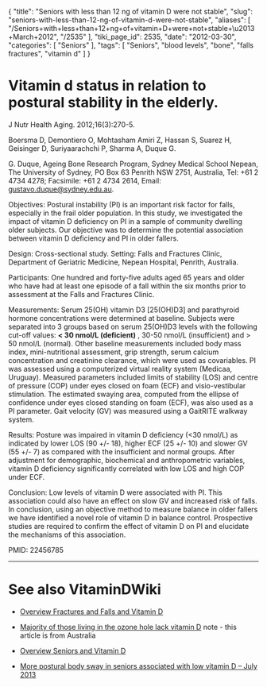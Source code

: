 {
    "title": "Seniors with less than 12 ng of vitamin D were not stable",
    "slug": "seniors-with-less-than-12-ng-of-vitamin-d-were-not-stable",
    "aliases": [
        "/Seniors+with+less+than+12+ng+of+vitamin+D+were+not+stable+\u2013+March+2012",
        "/2535"
    ],
    "tiki_page_id": 2535,
    "date": "2012-03-30",
    "categories": [
        "Seniors"
    ],
    "tags": [
        "Seniors",
        "blood levels",
        "bone",
        "falls fractures",
        "vitamin d"
    ]
}


# Vitamin d status in relation to postural stability in the elderly.

J Nutr Health Aging. 2012;16(3):270-5.

Boersma D, Demontiero O, Mohtasham Amiri Z, Hassan S, Suarez H, Geisinger D, Suriyaarachchi P, Sharma A, Duque G.

G. Duque, Ageing Bone Research Program, Sydney Medical School Nepean, The University of Sydney, PO Box 63 Penrith NSW 2751, Australia, Tel: +61 2 4734 4278; Facsimile: +61 2 4734 2614, Email: gustavo.duque@sydney.edu.au.

Objectives: Postural instability (PI) is an important risk factor for falls, especially in the frail older population. In this study, we investigated the impact of vitamin D deficiency on PI in a sample of community dwelling older subjects. Our objective was to determine the potential association between vitamin D deficiency and PI in older fallers. 

Design: Cross-sectional study. Setting: Falls and Fractures Clinic, Department of Geriatric Medicine, Nepean Hospital, Penrith, Australia. 

Participants: One hundred and forty-five adults aged 65 years and older who have had at least one episode of a fall within the six months prior to assessment at the Falls and Fractures Clinic. 

Measurements: Serum 25(OH) vitamin D3 <span>[25(OH)D3]</span> and parathyroid hormone concentrations were determined at baseline. Subjects were separated into 3 groups based on serum 25(OH)D3 levels with the following cut-off values:  **< 30 nmol/L (deficient)** , 30-50 nmol/L (insufficient) and > 50 nmol/L (normal). Other baseline measurements included body mass index, mini-nutritional assessment, grip strength, serum calcium concentration and creatinine clearance, which were used as covariables. PI was assessed using a computerized virtual reality system (Medicaa, Uruguay). Measured parameters included limits of stability (LOS) and centre of pressure (COP) under eyes closed on foam (ECF) and visio-vestibular stimulation. The estimated swaying area, computed from the ellipse of confidence under eyes closed standing on foam (ECF), was also used as a PI parameter. Gait velocity (GV) was measured using a GaitRITE walkway system. 

Results: Posture was impaired in vitamin D deficiency (<30 nmol/L) as indicated by lower LOS (90 +/- 18), higher ECF (25 +/- 10) and slower GV (55 +/- 7) as compared with the insufficient and normal groups. After adjustment for demographic, biochemical and anthropometric variables, vitamin D deficiency significantly correlated with low LOS and high COP under ECF. 

Conclusion: Low levels of vitamin D were associated with PI. This association could also have an effect on slow GV and increased risk of falls. In conclusion, using an objective method to measure balance in older fallers we have identified a novel role of vitamin D in balance control. Prospective studies are required to confirm the effect of vitamin D on PI and elucidate the mechanisms of this association.

PMID: 22456785 

- - - - - - - - - - - 

# See also VitaminDWiki

* [Overview Fractures and Falls and Vitamin D](/posts/overview-fractures-and-falls-and-vitamin-d)

* [Majority of those living in the ozone hole lack vitamin D](https://www.VitaminDWiki.com/tiki-view_blog_post.php?postId=75)  note - this article is from Australia

* [Overview Seniors and Vitamin D](/posts/overview-seniors-and-vitamin-d)

* [More postural body sway in seniors associated with low vitamin D – July 2013](/posts/more-postural-body-sway-in-seniors-associated-with-low-vitamin-d)